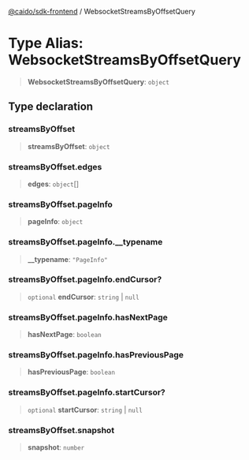 [@caido/sdk-frontend](../index.md) / WebsocketStreamsByOffsetQuery

# Type Alias: WebsocketStreamsByOffsetQuery

> **WebsocketStreamsByOffsetQuery**: `object`

## Type declaration

### streamsByOffset

> **streamsByOffset**: `object`

### streamsByOffset.edges

> **edges**: `object`[]

### streamsByOffset.pageInfo

> **pageInfo**: `object`

### streamsByOffset.pageInfo.\_\_typename

> **\_\_typename**: `"PageInfo"`

### streamsByOffset.pageInfo.endCursor?

> `optional` **endCursor**: `string` \| `null`

### streamsByOffset.pageInfo.hasNextPage

> **hasNextPage**: `boolean`

### streamsByOffset.pageInfo.hasPreviousPage

> **hasPreviousPage**: `boolean`

### streamsByOffset.pageInfo.startCursor?

> `optional` **startCursor**: `string` \| `null`

### streamsByOffset.snapshot

> **snapshot**: `number`
